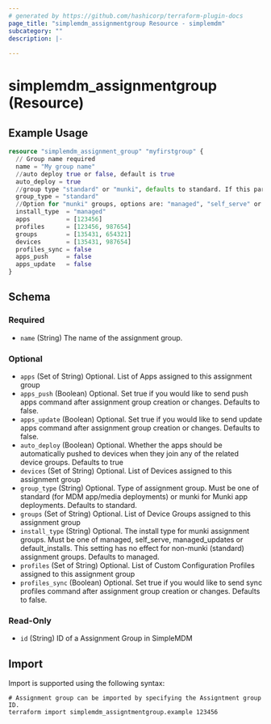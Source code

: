 ```yaml
---
# generated by https://github.com/hashicorp/terraform-plugin-docs
page_title: "simplemdm_assignmentgroup Resource - simplemdm"
subcategory: ""
description: |-
  
---
```


# simplemdm_assignmentgroup (Resource)



## Example Usage

```terraform
resource "simplemdm_assignment_group" "myfirstgroup" {
  // Group name required
  name = "My group name"
  //auto deploy true or false, default is true
  auto_deploy = true
  //group type "standard" or "munki", defaults to standard. If this parameter is changed it will destroy/create whole group
  group_type = "standard"
  //Option for "munki" groups, options are: "managed", "self_serve" or "munki, default is "managed"
  install_type  = "managed"
  apps          = [123456]
  profiles      = [123456, 987654]
  groups        = [135431, 654321]
  devices       = [135431, 987654]
  profiles_sync = false
  apps_push     = false
  apps_update   = false
}
```

<!-- schema generated by tfplugindocs -->
## Schema

### Required

- `name` (String) The name of the assignment group.

### Optional

- `apps` (Set of String) Optional. List of Apps assigned to this assignment group
- `apps_push` (Boolean) Optional. Set true if you would like to send push apps command after assignment group creation or changes. Defaults to false.
- `apps_update` (Boolean) Optional. Set true if you would like to send update apps command after assignment group creation or changes. Defaults to false.
- `auto_deploy` (Boolean) Optional. Whether the apps should be automatically pushed to devices when they join any of the related device groups. Defaults to true
- `devices` (Set of String) Optional. List of Devices assigned to this assignment group
- `group_type` (String) Optional. Type of assignment group. Must be one of standard (for MDM app/media deployments) or munki for Munki app deployments. Defaults to standard.
- `groups` (Set of String) Optional. List of Device Groups assigned to this assignment group
- `install_type` (String) Optional. The install type for munki assignment groups. Must be one of managed, self_serve, managed_updates or default_installs. This setting has no effect for non-munki (standard) assignment groups. Defaults to managed.
- `profiles` (Set of String) Optional. List of Custom Configuration Profiles assigned to this assignment group
- `profiles_sync` (Boolean) Optional. Set true if you would like to send sync profiles command after assignment group creation or changes. Defaults to false.

### Read-Only

- `id` (String) ID of a Assignment Group in SimpleMDM

## Import

Import is supported using the following syntax:

```shell
# Assignment group can be imported by specifying the Assigntment group ID.
terraform import simplemdm_assigntmentgroup.example 123456
```
